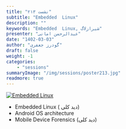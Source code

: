 ```yaml
---
title: "نشست ۲۱۳"
subtitle: "Embedded  Linux"
description: ""
keywords: "Embedded  Linux, شیرازلاگ"
presenter: "عبدالرحمن امانی"
date: "1402-03-03"
author: "گودرز جعفری"
draft: false
weight: -1
categories:
    - "sessions"
summaryImage: "/img/sessions/poster213.jpg"
readmore: true
---
```

[![Embedded  Linux](/img/sessions/poster213.jpg)](/img/sessions/poster213.jpg)

* Embedded  Linux ( دید کلی)
* Android OS architecture
* Mobile Device Forensics (دید کلی)